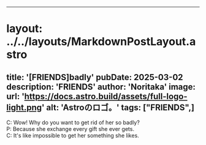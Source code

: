 
---
# layout: ../../layouts/MarkdownPostLayout.astro
title: '[FRIENDS]badly'
pubDate: 2025-03-02
description: 'FRIENDS'
author: 'Noritaka'
image:
    url: 'https://docs.astro.build/assets/full-logo-light.png'
    alt: 'Astroのロゴ。'
tags: ["FRIENDS",]
---

C: Wow! Why do you want to get rid of her so badly?  
P: Because she exchange every gift she ever gets.  
C: It's like impossible to get her something she likes.  
